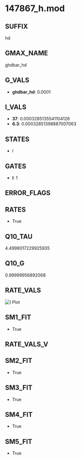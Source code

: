# 147867_h.mod

## SUFFIX

hd

## GMAX_NAME

ghdbar_hd

## G_VALS

- **ghdbar_hd**: 0.0001

## I_VALS

- **37**: 0.0003285135541104126
- **6.3**: 0.00032851398887007063

## STATES

- l

## GATES

- **l**: 1

## ERROR_FLAGS


## RATES

- True

## Q10_TAU

4.4998017229925935

## Q10_G

0.99999956892068

## RATE_VALS

![l Plot](/Users/pbozelos/Dropbox/icg-Chai-Panos/supermodels/output_markdown_files/IH/147867_h.mod/images/l.png)

## SM1_FIT

- True

## RATE_VALS_V

## SM2_FIT

- True

## SM3_FIT

- True

## SM4_FIT

- True

## SM5_FIT

- True


